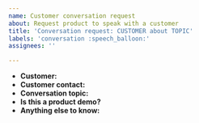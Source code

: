 ```yaml
---
name: Customer conversation request
about: Request product to speak with a customer
title: 'Conversation request: CUSTOMER about TOPIC'
labels: 'conversation :speech_balloon:'
assignees: ''

---
```


- **Customer:**
- **Customer contact:**
- **Conversation topic:**
- **Is this a product demo?**
- **Anything else to know:**
